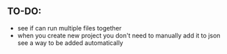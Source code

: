 ## TO-DO:
 - see if can run multiple files together
 - when you create new project you don't need to manually add it to json see a way to be added automatically 
